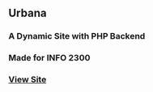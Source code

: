## Urbana
### A Dynamic Site with PHP Backend
### Made for INFO 2300
### [View Site](https://rocky-chamber-63590.herokuapp.com/)
